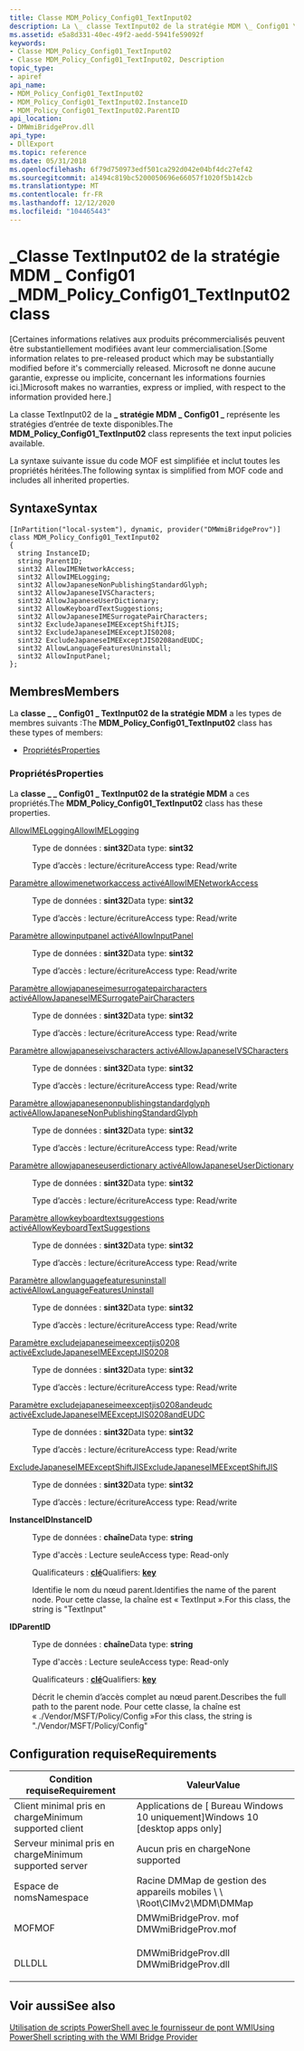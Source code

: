 ```yaml
---
title: Classe MDM_Policy_Config01_TextInput02
description: La \_ classe TextInput02 de la stratégie MDM \_ Config01 \_ représente les stratégies d’entrée de texte disponibles.
ms.assetid: e5a8d331-40ec-49f2-aedd-5941fe59092f
keywords:
- Classe MDM_Policy_Config01_TextInput02
- Classe MDM_Policy_Config01_TextInput02, Description
topic_type:
- apiref
api_name:
- MDM_Policy_Config01_TextInput02
- MDM_Policy_Config01_TextInput02.InstanceID
- MDM_Policy_Config01_TextInput02.ParentID
api_location:
- DMWmiBridgeProv.dll
api_type:
- DllExport
ms.topic: reference
ms.date: 05/31/2018
ms.openlocfilehash: 6f79d750973edf501ca292d042e04bf4dc27ef42
ms.sourcegitcommit: a1494c819bc5200050696e66057f1020f5b142cb
ms.translationtype: MT
ms.contentlocale: fr-FR
ms.lasthandoff: 12/12/2020
ms.locfileid: "104465443"
---
```

# <a name="mdm_policy_config01_textinput02-class"></a><span data-ttu-id="d48f3-105">\_Classe TextInput02 de la stratégie MDM \_ Config01 \_</span><span class="sxs-lookup"><span data-stu-id="d48f3-105">MDM\_Policy\_Config01\_TextInput02 class</span></span>

<span data-ttu-id="d48f3-106">\[Certaines informations relatives aux produits précommercialisés peuvent être substantiellement modifiées avant leur commercialisation.</span><span class="sxs-lookup"><span data-stu-id="d48f3-106">\[Some information relates to pre-released product which may be substantially modified before it's commercially released.</span></span> <span data-ttu-id="d48f3-107">Microsoft ne donne aucune garantie, expresse ou implicite, concernant les informations fournies ici.\]</span><span class="sxs-lookup"><span data-stu-id="d48f3-107">Microsoft makes no warranties, express or implied, with respect to the information provided here.\]</span></span>

<span data-ttu-id="d48f3-108">La classe TextInput02 de la **\_ stratégie MDM \_ Config01 \_** représente les stratégies d’entrée de texte disponibles.</span><span class="sxs-lookup"><span data-stu-id="d48f3-108">The **MDM\_Policy\_Config01\_TextInput02** class represents the text input policies available.</span></span>

<span data-ttu-id="d48f3-109">La syntaxe suivante issue du code MOF est simplifiée et inclut toutes les propriétés héritées.</span><span class="sxs-lookup"><span data-stu-id="d48f3-109">The following syntax is simplified from MOF code and includes all inherited properties.</span></span>

## <a name="syntax"></a><span data-ttu-id="d48f3-110">Syntaxe</span><span class="sxs-lookup"><span data-stu-id="d48f3-110">Syntax</span></span>

``` syntax
[InPartition("local-system"), dynamic, provider("DMWmiBridgeProv")]
class MDM_Policy_Config01_TextInput02
{
  string InstanceID;
  string ParentID;
  sint32 AllowIMENetworkAccess;
  sint32 AllowIMELogging;
  sint32 AllowJapaneseNonPublishingStandardGlyph;
  sint32 AllowJapaneseIVSCharacters;
  sint32 AllowJapaneseUserDictionary;
  sint32 AllowKeyboardTextSuggestions;
  sint32 AllowJapaneseIMESurrogatePairCharacters;
  sint32 ExcludeJapaneseIMEExceptShiftJIS;
  sint32 ExcludeJapaneseIMEExceptJIS0208;
  sint32 ExcludeJapaneseIMEExceptJIS0208andEUDC;
  sint32 AllowLanguageFeaturesUninstall;
  sint32 AllowInputPanel;
};
```

## <a name="members"></a><span data-ttu-id="d48f3-111">Membres</span><span class="sxs-lookup"><span data-stu-id="d48f3-111">Members</span></span>

<span data-ttu-id="d48f3-112">La **classe \_ \_ Config01 \_ TextInput02 de la stratégie MDM** a les types de membres suivants :</span><span class="sxs-lookup"><span data-stu-id="d48f3-112">The **MDM\_Policy\_Config01\_TextInput02** class has these types of members:</span></span>

-   [<span data-ttu-id="d48f3-113">Propriétés</span><span class="sxs-lookup"><span data-stu-id="d48f3-113">Properties</span></span>](#properties)

### <a name="properties"></a><span data-ttu-id="d48f3-114">Propriétés</span><span class="sxs-lookup"><span data-stu-id="d48f3-114">Properties</span></span>

<span data-ttu-id="d48f3-115">La **classe \_ \_ Config01 \_ TextInput02 de la stratégie MDM** a ces propriétés.</span><span class="sxs-lookup"><span data-stu-id="d48f3-115">The **MDM\_Policy\_Config01\_TextInput02** class has these properties.</span></span>

<dl> <dt>

[<span data-ttu-id="d48f3-116">AllowIMELogging</span><span class="sxs-lookup"><span data-stu-id="d48f3-116">AllowIMELogging</span></span>](/windows/client-management/mdm/policy-csp-textinput#textinput-allowimelogging)
</dt> <dd> <dl> <dt>

<span data-ttu-id="d48f3-117">Type de données : **sint32**</span><span class="sxs-lookup"><span data-stu-id="d48f3-117">Data type: **sint32**</span></span>
</dt> <dt>

<span data-ttu-id="d48f3-118">Type d’accès : lecture/écriture</span><span class="sxs-lookup"><span data-stu-id="d48f3-118">Access type: Read/write</span></span>
</dt> </dl>

</dd> <dt>

[<span data-ttu-id="d48f3-119">Paramètre allowimenetworkaccess activé</span><span class="sxs-lookup"><span data-stu-id="d48f3-119">AllowIMENetworkAccess</span></span>](/windows/client-management/mdm/policy-csp-textinput#textinput-allowimenetworkaccess)
</dt> <dd> <dl> <dt>

<span data-ttu-id="d48f3-120">Type de données : **sint32**</span><span class="sxs-lookup"><span data-stu-id="d48f3-120">Data type: **sint32**</span></span>
</dt> <dt>

<span data-ttu-id="d48f3-121">Type d’accès : lecture/écriture</span><span class="sxs-lookup"><span data-stu-id="d48f3-121">Access type: Read/write</span></span>
</dt> </dl>

</dd> <dt>

[<span data-ttu-id="d48f3-122">Paramètre allowinputpanel activé</span><span class="sxs-lookup"><span data-stu-id="d48f3-122">AllowInputPanel</span></span>](/windows/client-management/mdm/policy-csp-textinput#textinput-allowinputpanel)
</dt> <dd> <dl> <dt>

<span data-ttu-id="d48f3-123">Type de données : **sint32**</span><span class="sxs-lookup"><span data-stu-id="d48f3-123">Data type: **sint32**</span></span>
</dt> <dt>

<span data-ttu-id="d48f3-124">Type d’accès : lecture/écriture</span><span class="sxs-lookup"><span data-stu-id="d48f3-124">Access type: Read/write</span></span>
</dt> </dl>

</dd> <dt>

[<span data-ttu-id="d48f3-125">Paramètre allowjapaneseimesurrogatepaircharacters activé</span><span class="sxs-lookup"><span data-stu-id="d48f3-125">AllowJapaneseIMESurrogatePairCharacters</span></span>](/windows/client-management/mdm/policy-csp-textinput#textinput-allowjapaneseimesurrogatepaircharacters)
</dt> <dd> <dl> <dt>

<span data-ttu-id="d48f3-126">Type de données : **sint32**</span><span class="sxs-lookup"><span data-stu-id="d48f3-126">Data type: **sint32**</span></span>
</dt> <dt>

<span data-ttu-id="d48f3-127">Type d’accès : lecture/écriture</span><span class="sxs-lookup"><span data-stu-id="d48f3-127">Access type: Read/write</span></span>
</dt> </dl>

</dd> <dt>

[<span data-ttu-id="d48f3-128">Paramètre allowjapaneseivscharacters activé</span><span class="sxs-lookup"><span data-stu-id="d48f3-128">AllowJapaneseIVSCharacters</span></span>](/windows/client-management/mdm/policy-csp-textinput#textinput-allowjapaneseivscharacters)
</dt> <dd> <dl> <dt>

<span data-ttu-id="d48f3-129">Type de données : **sint32**</span><span class="sxs-lookup"><span data-stu-id="d48f3-129">Data type: **sint32**</span></span>
</dt> <dt>

<span data-ttu-id="d48f3-130">Type d’accès : lecture/écriture</span><span class="sxs-lookup"><span data-stu-id="d48f3-130">Access type: Read/write</span></span>
</dt> </dl>

</dd> <dt>

[<span data-ttu-id="d48f3-131">Paramètre allowjapanesenonpublishingstandardglyph activé</span><span class="sxs-lookup"><span data-stu-id="d48f3-131">AllowJapaneseNonPublishingStandardGlyph</span></span>](/windows/client-management/mdm/policy-csp-textinput#textinput-allowjapanesenonpublishingstandardglyph)
</dt> <dd> <dl> <dt>

<span data-ttu-id="d48f3-132">Type de données : **sint32**</span><span class="sxs-lookup"><span data-stu-id="d48f3-132">Data type: **sint32**</span></span>
</dt> <dt>

<span data-ttu-id="d48f3-133">Type d’accès : lecture/écriture</span><span class="sxs-lookup"><span data-stu-id="d48f3-133">Access type: Read/write</span></span>
</dt> </dl>

</dd> <dt>

[<span data-ttu-id="d48f3-134">Paramètre allowjapaneseuserdictionary activé</span><span class="sxs-lookup"><span data-stu-id="d48f3-134">AllowJapaneseUserDictionary</span></span>](/windows/client-management/mdm/policy-csp-textinput#textinput-allowjapaneseuserdictionary)
</dt> <dd> <dl> <dt>

<span data-ttu-id="d48f3-135">Type de données : **sint32**</span><span class="sxs-lookup"><span data-stu-id="d48f3-135">Data type: **sint32**</span></span>
</dt> <dt>

<span data-ttu-id="d48f3-136">Type d’accès : lecture/écriture</span><span class="sxs-lookup"><span data-stu-id="d48f3-136">Access type: Read/write</span></span>
</dt> </dl>

</dd> <dt>

[<span data-ttu-id="d48f3-137">Paramètre allowkeyboardtextsuggestions activé</span><span class="sxs-lookup"><span data-stu-id="d48f3-137">AllowKeyboardTextSuggestions</span></span>](/windows/client-management/mdm/policy-csp-textinput#textinput-allowkeyboardtextsuggestions)
</dt> <dd> <dl> <dt>

<span data-ttu-id="d48f3-138">Type de données : **sint32**</span><span class="sxs-lookup"><span data-stu-id="d48f3-138">Data type: **sint32**</span></span>
</dt> <dt>

<span data-ttu-id="d48f3-139">Type d’accès : lecture/écriture</span><span class="sxs-lookup"><span data-stu-id="d48f3-139">Access type: Read/write</span></span>
</dt> </dl>

</dd> <dt>

[<span data-ttu-id="d48f3-140">Paramètre allowlanguagefeaturesuninstall activé</span><span class="sxs-lookup"><span data-stu-id="d48f3-140">AllowLanguageFeaturesUninstall</span></span>](/windows/client-management/mdm/policy-csp-textinput#textinput-allowlanguagefeaturesuninstall)
</dt> <dd> <dl> <dt>

<span data-ttu-id="d48f3-141">Type de données : **sint32**</span><span class="sxs-lookup"><span data-stu-id="d48f3-141">Data type: **sint32**</span></span>
</dt> <dt>

<span data-ttu-id="d48f3-142">Type d’accès : lecture/écriture</span><span class="sxs-lookup"><span data-stu-id="d48f3-142">Access type: Read/write</span></span>
</dt> </dl>

</dd> <dt>

[<span data-ttu-id="d48f3-143">Paramètre excludejapaneseimeexceptjis0208 activé</span><span class="sxs-lookup"><span data-stu-id="d48f3-143">ExcludeJapaneseIMEExceptJIS0208</span></span>](/windows/client-management/mdm/policy-csp-textinput#textinput-excludejapaneseimeexceptjis0208)
</dt> <dd> <dl> <dt>

<span data-ttu-id="d48f3-144">Type de données : **sint32**</span><span class="sxs-lookup"><span data-stu-id="d48f3-144">Data type: **sint32**</span></span>
</dt> <dt>

<span data-ttu-id="d48f3-145">Type d’accès : lecture/écriture</span><span class="sxs-lookup"><span data-stu-id="d48f3-145">Access type: Read/write</span></span>
</dt> </dl>

</dd> <dt>

[<span data-ttu-id="d48f3-146">Paramètre excludejapaneseimeexceptjis0208andeudc activé</span><span class="sxs-lookup"><span data-stu-id="d48f3-146">ExcludeJapaneseIMEExceptJIS0208andEUDC</span></span>](/windows/client-management/mdm/policy-csp-textinput#textinput-excludejapaneseimeexceptjis0208andeudc)
</dt> <dd> <dl> <dt>

<span data-ttu-id="d48f3-147">Type de données : **sint32**</span><span class="sxs-lookup"><span data-stu-id="d48f3-147">Data type: **sint32**</span></span>
</dt> <dt>

<span data-ttu-id="d48f3-148">Type d’accès : lecture/écriture</span><span class="sxs-lookup"><span data-stu-id="d48f3-148">Access type: Read/write</span></span>
</dt> </dl>

</dd> <dt>

[<span data-ttu-id="d48f3-149">ExcludeJapaneseIMEExceptShiftJIS</span><span class="sxs-lookup"><span data-stu-id="d48f3-149">ExcludeJapaneseIMEExceptShiftJIS</span></span>](/windows/client-management/mdm/policy-csp-textinput#textinput-excludejapaneseimeexceptshiftjis)
</dt> <dd> <dl> <dt>

<span data-ttu-id="d48f3-150">Type de données : **sint32**</span><span class="sxs-lookup"><span data-stu-id="d48f3-150">Data type: **sint32**</span></span>
</dt> <dt>

<span data-ttu-id="d48f3-151">Type d’accès : lecture/écriture</span><span class="sxs-lookup"><span data-stu-id="d48f3-151">Access type: Read/write</span></span>
</dt> </dl>

</dd> <dt>

<span data-ttu-id="d48f3-152">**InstanceID**</span><span class="sxs-lookup"><span data-stu-id="d48f3-152">**InstanceID**</span></span>
</dt> <dd> <dl> <dt>

<span data-ttu-id="d48f3-153">Type de données : **chaîne**</span><span class="sxs-lookup"><span data-stu-id="d48f3-153">Data type: **string**</span></span>
</dt> <dt>

<span data-ttu-id="d48f3-154">Type d'accès : Lecture seule</span><span class="sxs-lookup"><span data-stu-id="d48f3-154">Access type: Read-only</span></span>
</dt> <dt>

<span data-ttu-id="d48f3-155">Qualificateurs : [ **clé**](/windows/desktop/WmiSdk/key-qualifier)</span><span class="sxs-lookup"><span data-stu-id="d48f3-155">Qualifiers: [**key**](/windows/desktop/WmiSdk/key-qualifier)</span></span>
</dt> </dl>

<span data-ttu-id="d48f3-156">Identifie le nom du nœud parent.</span><span class="sxs-lookup"><span data-stu-id="d48f3-156">Identifies the name of the parent node.</span></span> <span data-ttu-id="d48f3-157">Pour cette classe, la chaîne est « TextInput ».</span><span class="sxs-lookup"><span data-stu-id="d48f3-157">For this class, the string is "TextInput"</span></span>

</dd> <dt>

<span data-ttu-id="d48f3-158">**ID**</span><span class="sxs-lookup"><span data-stu-id="d48f3-158">**ParentID**</span></span>
</dt> <dd> <dl> <dt>

<span data-ttu-id="d48f3-159">Type de données : **chaîne**</span><span class="sxs-lookup"><span data-stu-id="d48f3-159">Data type: **string**</span></span>
</dt> <dt>

<span data-ttu-id="d48f3-160">Type d'accès : Lecture seule</span><span class="sxs-lookup"><span data-stu-id="d48f3-160">Access type: Read-only</span></span>
</dt> <dt>

<span data-ttu-id="d48f3-161">Qualificateurs : [ **clé**](/windows/desktop/WmiSdk/key-qualifier)</span><span class="sxs-lookup"><span data-stu-id="d48f3-161">Qualifiers: [**key**](/windows/desktop/WmiSdk/key-qualifier)</span></span>
</dt> </dl>

<span data-ttu-id="d48f3-162">Décrit le chemin d’accès complet au nœud parent.</span><span class="sxs-lookup"><span data-stu-id="d48f3-162">Describes the full path to the parent node.</span></span> <span data-ttu-id="d48f3-163">Pour cette classe, la chaîne est « ./Vendor/MSFT/Policy/Config »</span><span class="sxs-lookup"><span data-stu-id="d48f3-163">For this class, the string is "./Vendor/MSFT/Policy/Config"</span></span>

</dd> </dl>

## <a name="requirements"></a><span data-ttu-id="d48f3-164">Configuration requise</span><span class="sxs-lookup"><span data-stu-id="d48f3-164">Requirements</span></span>



| <span data-ttu-id="d48f3-165">Condition requise</span><span class="sxs-lookup"><span data-stu-id="d48f3-165">Requirement</span></span> | <span data-ttu-id="d48f3-166">Valeur</span><span class="sxs-lookup"><span data-stu-id="d48f3-166">Value</span></span> |
|-------------------------------------|------------------------------------------------------------------------------------------------|
| <span data-ttu-id="d48f3-167">Client minimal pris en charge</span><span class="sxs-lookup"><span data-stu-id="d48f3-167">Minimum supported client</span></span><br/> | <span data-ttu-id="d48f3-168">Applications de \[ Bureau Windows 10 uniquement\]</span><span class="sxs-lookup"><span data-stu-id="d48f3-168">Windows 10 \[desktop apps only\]</span></span><br/>                                                    |
| <span data-ttu-id="d48f3-169">Serveur minimal pris en charge</span><span class="sxs-lookup"><span data-stu-id="d48f3-169">Minimum supported server</span></span><br/> | <span data-ttu-id="d48f3-170">Aucun pris en charge</span><span class="sxs-lookup"><span data-stu-id="d48f3-170">None supported</span></span><br/>                                                                      |
| <span data-ttu-id="d48f3-171">Espace de noms</span><span class="sxs-lookup"><span data-stu-id="d48f3-171">Namespace</span></span><br/>                | <span data-ttu-id="d48f3-172">Racine DMMap de gestion des appareils mobiles \\ \\ \\</span><span class="sxs-lookup"><span data-stu-id="d48f3-172">Root\\CIMv2\\MDM\\DMMap</span></span><br/>                                                             |
| <span data-ttu-id="d48f3-173">MOF</span><span class="sxs-lookup"><span data-stu-id="d48f3-173">MOF</span></span><br/>                      | <dl> <span data-ttu-id="d48f3-174"><dt>DMWmiBridgeProv. mof</dt></span><span class="sxs-lookup"><span data-stu-id="d48f3-174"><dt>DMWmiBridgeProv.mof</dt></span></span> </dl> |
| <span data-ttu-id="d48f3-175">DLL</span><span class="sxs-lookup"><span data-stu-id="d48f3-175">DLL</span></span><br/>                      | <dl> <span data-ttu-id="d48f3-176"><dt>DMWmiBridgeProv.dll</dt></span><span class="sxs-lookup"><span data-stu-id="d48f3-176"><dt>DMWmiBridgeProv.dll</dt></span></span> </dl> |



## <a name="see-also"></a><span data-ttu-id="d48f3-177">Voir aussi</span><span class="sxs-lookup"><span data-stu-id="d48f3-177">See also</span></span>

<dl> <dt>

[<span data-ttu-id="d48f3-178">Utilisation de scripts PowerShell avec le fournisseur de pont WMI</span><span class="sxs-lookup"><span data-stu-id="d48f3-178">Using PowerShell scripting with the WMI Bridge Provider</span></span>](/windows/client-management/mdm/using-powershell-scripting-with-the-wmi-bridge-provider)
</dt> </dl>

 

